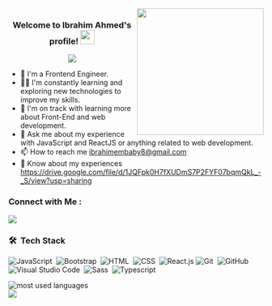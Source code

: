 
<img width="250" align="right" src="https://c.tenor.com/_DOBjnGspYAAAAAM/code-coding.gif">

<h3 align="center">
  Welcome to Ibrahim Ahmed's profile!
  <img src="https://media.giphy.com/media/hvRJCLFzcasrR4ia7z/giphy.gif" width="28">
</h3>

<!-- Typing SVG by DenverCoder1 - https://github.com/DenverCoder1/readme-typing-svg -->
<p align="center">
  <a href="https://github.com/DenverCoder1/readme-typing-svg"><img src="https://readme-typing-svg.herokuapp.com/?lines=Front%20End%20Developer;Always%20learning%20new%20things&font=Fira%20Code&center=true&width=440&height=45&color=f75c7e&vCenter=true&size=22"></a>
</p> 

- 🏢 I'm a Frontend Engineer.
- 👨‍💻 I'm constantly learning and exploring new technologies to improve my skills.
- 🌱 I'm on track with learning more about Front-End and web development.
- 💬 Ask me about my experience with JavaScript and ReactJS or anything related to web development.
- 📫 How to reach me ibrahimembaby8@gmail.com
- 📄 Know about my experiences https://drive.google.com/file/d/1JQFpk0H7fXUDmS7P2FYF07bqmQkL_-_S/view?usp=sharing



### Connect with Me :

<a href="https://linkedin.com/in/ibrahimahmeddev" target="_blank"><img src="https://img.shields.io/badge/-Ibrahim%20Ahmed-0077B5?style=for-the-badge&logo=Linkedin&logoColor=white"/></a>



### 🛠 &nbsp;Tech Stack
![JavaScript](https://img.shields.io/badge/-JavaScript-05122A?style=flat&logo=javascript)&nbsp;
![Bootstrap](https://img.shields.io/badge/-Bootstrap-05122A?style=flat&logo=bootstrap&logoColor=563D7C)&nbsp;
![HTML](https://img.shields.io/badge/-HTML-05122A?style=flat&logo=HTML5)&nbsp;
![CSS](https://img.shields.io/badge/-CSS-05122A?style=flat&logo=CSS3&logoColor=1572B6)&nbsp;
![React.js](https://img.shields.io/badge/-React-05122A?style=flat&logo=react)
![Git](https://img.shields.io/badge/-Git-05122A?style=flat&logo=git)&nbsp;
![GitHub](https://img.shields.io/badge/-GitHub-05122A?style=flat&logo=github)&nbsp;
![Visual Studio Code](https://img.shields.io/badge/-Visual%20Studio%20Code-05122A?style=flat&logo=visual-studio-code&logoColor=007ACC)&nbsp;
![Sass](https://img.shields.io/badge/-Sass-05122A?style=flat&logo=sass)&nbsp;
![Typescript](https://img.shields.io/badge/-Typescript-05122A?style=flat&logo=typescript)&nbsp;





<img align="left" src="https://github-readme-stats.vercel.app/api/top-langs?username=ibrahimahmeddev&show_icons=true&locale=en&layout=compact&theme=radical" alt="most used languages" />
<br>
<a href="https://komarev.com/ghpvc/?username=ibrahimahmeddev&style=for-the-badge">
    <img src="https://komarev.com/ghpvc/?username=ibrahimahmeddev&style=for-the-badge">
</a>
